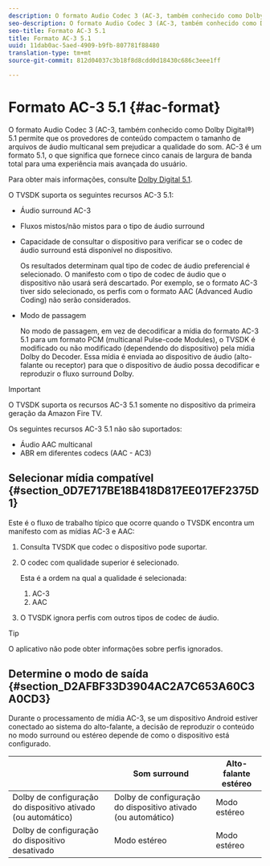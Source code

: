 ```yaml
---
description: O formato Audio Codec 3 (AC-3, também conhecido como Dolby Digital®) 5.1 permite que os provedores de conteúdo compactem o tamanho de arquivos de áudio multicanal sem prejudicar a qualidade do som. AC-3 é um formato 5.1, o que significa que fornece cinco canais de largura de banda total para uma experiência mais avançada do usuário.
seo-description: O formato Audio Codec 3 (AC-3, também conhecido como Dolby Digital®) 5.1 permite que os provedores de conteúdo compactem o tamanho de arquivos de áudio multicanal sem prejudicar a qualidade do som. AC-3 é um formato 5.1, o que significa que fornece cinco canais de largura de banda total para uma experiência mais avançada do usuário.
seo-title: Formato AC-3 5.1
title: Formato AC-3 5.1
uuid: 11dab0ac-5aed-4909-b9fb-807781f88480
translation-type: tm+mt
source-git-commit: 812d04037c3b18f8d8cdd0d18430c686c3eee1ff

---
```



# Formato AC-3 5.1 {#ac-format}

O formato Audio Codec 3 (AC-3, também conhecido como Dolby Digital®) 5.1 permite que os provedores de conteúdo compactem o tamanho de arquivos de áudio multicanal sem prejudicar a qualidade do som. AC-3 é um formato 5.1, o que significa que fornece cinco canais de largura de banda total para uma experiência mais avançada do usuário.

Para obter mais informações, consulte [Dolby Digital 5.1](https://www.dolby.com/us/en/technologies/dolby-digital.html).

O TVSDK suporta os seguintes recursos AC-3 5.1:

* Áudio surround AC-3
* Fluxos mistos/não mistos para o tipo de áudio surround
* Capacidade de consultar o dispositivo para verificar se o codec de áudio surround está disponível no dispositivo.

   Os resultados determinam qual tipo de codec de áudio preferencial é selecionado. O manifesto com o tipo de codec de áudio que o dispositivo não usará será descartado. Por exemplo, se o formato AC-3 tiver sido selecionado, os perfis com o formato AAC (Advanced Audio Coding) não serão considerados.
* Modo de passagem

   No modo de passagem, em vez de decodificar a mídia do formato AC-3 5.1 para um formato PCM (multicanal Pulse-code Modules), o TVSDK é modificado ou não modificado (dependendo do dispositivo) pela mídia Dolby do Decoder. Essa mídia é enviada ao dispositivo de áudio (alto-falante ou receptor) para que o dispositivo de áudio possa decodificar e reproduzir o fluxo surround Dolby.

>[!IMPORTANT]
>
>O TVSDK suporta os recursos AC-3 5.1 somente no dispositivo da primeira geração da Amazon Fire TV.

Os seguintes recursos AC-3 5.1 não são suportados:

* Áudio AAC multicanal
* ABR em diferentes codecs (AAC - AC3)

## Selecionar mídia compatível {#section_0D7E717BE18B418D817EE017EF2375D1}

Este é o fluxo de trabalho típico que ocorre quando o TVSDK encontra um manifesto com as mídias AC-3 e AAC:

1. Consulta TVSDK que codec o dispositivo pode suportar.
1. O codec com qualidade superior é selecionado.

   Esta é a ordem na qual a qualidade é selecionada:

   1. AC-3
   1. AAC

1. O TVSDK ignora perfis com outros tipos de codec de áudio.

>[!TIP]
>
>O aplicativo não pode obter informações sobre perfis ignorados.

## Determine o modo de saída {#section_D2AFBF33D3904AC2A7C653A60C3A0CD3}

Durante o processamento de mídia AC-3, se um dispositivo Android estiver conectado ao sistema do alto-falante, a decisão de reproduzir o conteúdo no modo surround ou estéreo depende de como o dispositivo está configurado.

|  | Som surround | Alto-falante estéreo |
|---|---|---|
| Dolby de configuração do dispositivo ativado (ou automático) | Dolby de configuração do dispositivo ativado (ou automático) | Modo estéreo |
| Dolby de configuração do dispositivo desativado | Modo estéreo | Modo estéreo |

